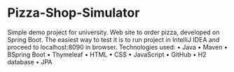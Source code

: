 # Pizza-Shop-Simulator
Simple demo project for university. Web site to order pizza, developed on Spring Boot.
The easiest way to test it is to run project in IntelliJ IDEA and proceed to localhost:8090 in browser.
Technologies used: 
•	Java
•	Maven 
•	BSpring Boot 
•	Thymeleaf 
•	HTML 
• CSS 
•	JavaScript
•	GitHub 
•	H2 database 
•	JPA
